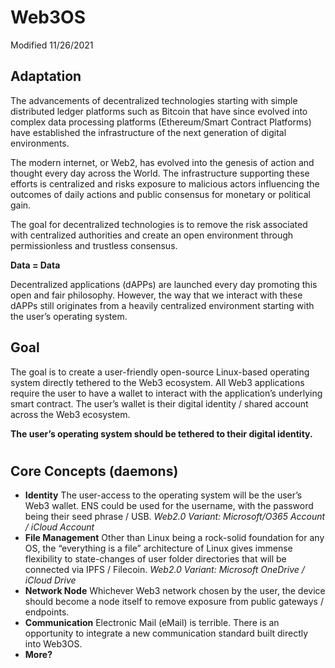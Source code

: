 # Web3OS

Modified 11/26/2021
## Adaptation
The advancements of decentralized technologies starting with simple distributed ledger platforms such as Bitcoin that have since evolved into complex data processing platforms (Ethereum/Smart Contract Platforms) have established the infrastructure of the next generation of digital environments. 

The modern internet, or Web2, has evolved into the genesis of action and thought every day across the World. The infrastructure supporting these efforts is centralized and risks exposure to malicious actors influencing the outcomes of daily actions and public consensus for monetary or political gain.

The goal for decentralized technologies is to remove the risk associated with centralized authorities and create an open environment through permissionless and trustless consensus. 

**Data = Data**

Decentralized applications (dAPPs) are launched every day promoting this open and fair philosophy. However, the way that we interact with these dAPPs still originates from a heavily centralized environment starting with the user’s operating system.

## Goal
The goal is to create a user-friendly open-source Linux-based operating system directly tethered to the Web3 ecosystem. All Web3 applications require the user to have a wallet to interact with the application’s underlying smart contract. The user’s wallet is their digital identity / shared account across the Web3 ecosystem. 

**The user’s operating system should be tethered to their digital identity.**

#
#



## Core Concepts (daemons)
- **Identity**
  The user-access to the operating system will be the user’s Web3 wallet. ENS could be used for the username, with the password being their seed phrase / USB.
  *Web2.0 Variant: Microsoft/O365 Account / iCloud Account*
- **File Management**
  Other than Linux being a rock-solid foundation for any OS, the “everything is a file” architecture of Linux gives immense flexibility to state-changes of user folder directories that will be connected via IPFS / Filecoin.
  *Web2.0 Variant: Microsoft OneDrive / iCloud Drive*
- **Network Node**
  Whichever Web3 network chosen by the user, the device should become a node itself to remove exposure from public gateways / endpoints.
- **Communication**
  Electronic Mail (eMail) is terrible. There is an opportunity to integrate a new communication standard built directly into Web3OS.
- **More?**
